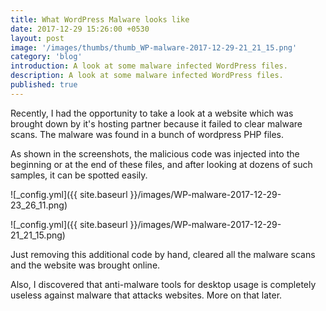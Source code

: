 ```yaml
---
title: What WordPress Malware looks like
date: 2017-12-29 15:26:00 +0530
layout: post
image: '/images/thumbs/thumb_WP-malware-2017-12-29-21_21_15.png'
category: 'blog'
introduction: A look at some malware infected WordPress files.
description: A look at some malware infected WordPress files.
published: true
---
```


Recently, I had the opportunity to take a look at a website which was brought down by it's hosting partner because it failed to clear malware scans.
The malware was found in a bunch of wordpress PHP files. 

As shown in the screenshots, the malicious code was injected into the beginning or at the end of these files, and after looking at dozens of such samples, it can be spotted easily.

![_config.yml]({{ site.baseurl }}/images/WP-malware-2017-12-29-23_26_11.png)

![_config.yml]({{ site.baseurl }}/images/WP-malware-2017-12-29-21_21_15.png)

Just removing this additional code by hand, cleared all the malware scans and the website was brought online.

Also, I discovered that anti-malware tools for desktop usage is completely useless against malware that attacks websites. More on that later.

